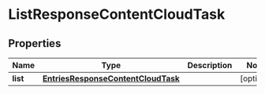# ListResponseContentCloudTask

## Properties
Name | Type | Description | Notes
------------ | ------------- | ------------- | -------------
**list** | [**EntriesResponseContentCloudTask**](EntriesResponseContentCloudTask.md) |  |  [optional]
